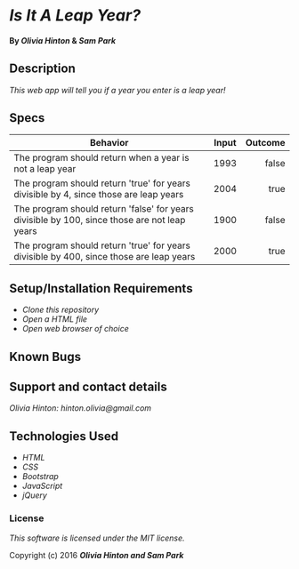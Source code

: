 # _Is It A Leap Year?_

#### By _**Olivia Hinton**_ & _**Sam Park**_

## Description

_This web app will tell you if a year you enter is a leap year!_

## Specs
| Behavior        | Input           | Outcome  |
| ------------- |:-------------:| -----:|
| The program should return when a year is not a leap year | 1993 | false |
| The program should return 'true' for years divisible by 4, since those are leap years| 2004 | true |
| The program should return 'false' for years divisible by 100, since those are not leap years | 1900 | false |
| The program should return 'true' for years divisible by 400, since those are leap years | 2000 | true |


## Setup/Installation Requirements

* _Clone this repository_
* _Open a HTML file_
* _Open web browser of choice_

## Known Bugs



## Support and contact details

_Olivia Hinton: hinton.olivia@gmail.com_

## Technologies Used

* _HTML_
* _CSS_
* _Bootstrap_
* _JavaScript_
* _jQuery_

### License

*This software is licensed under the MIT license.*

Copyright (c) 2016 **_Olivia Hinton and Sam Park_**
